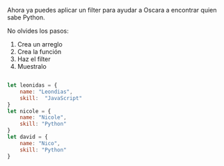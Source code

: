 Ahora ya puedes aplicar un filter para ayudar a Oscara a encontrar quien sabe Python.

No olvides los pasos:

1. Crea un arreglo
2. Crea la función
3. Haz el filter
4. Muestralo

```javascript

let leonidas = {
    name: "Leondias",
    skill:  "JavaScript"
}
let nicole = {
    name: "Nicole",
    skill: "Python"
}
let david = {
    name: "Nico",
    skill: "Python"
}

```